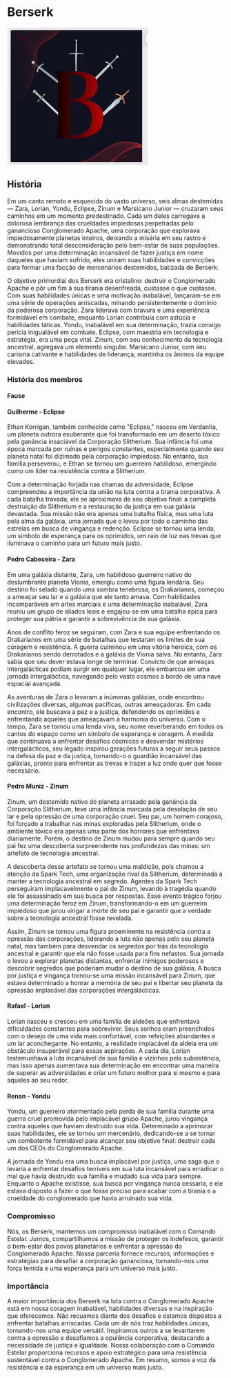 # Berserk

![Image title](assets/brasao.png)

## História 
Em um canto remoto e esquecido do vasto universo, seis almas destemidas — Zara, Lorian, Yondu, Eclipse, Zinum e Marsicano Junior — cruzaram seus caminhos em um momento predestinado. Cada um deles carregava a dolorosa lembrança das crueldades impiedosas perpetradas pelo ganancioso Conglomerado Apache, uma corporação que explorava impiedosamente planetas inteiros, deixando a miséria em seu rastro e demonstrando total desconsideração pelo bem-estar de suas populações. Movidos por uma determinação incansável de fazer justiça em nome daqueles que haviam sofrido, eles uniram suas habilidades e convicções para formar uma facção de mercenários destemidos, batizada de Berserk.

O objetivo primordial dos Berserk era cristalino: destruir o Conglomerado Apache e pôr um fim à sua tirania desenfreada, custasse o que custasse. Com suas habilidades únicas e uma motivação inabalável, lançaram-se em uma série de operações arriscadas, minando persistentemente o domínio da poderosa corporação. Zara liderava com bravura e uma experiência formidável em combate, enquanto Lorian contribuía com astúcia e habilidades táticas. Yondu, inabalável em sua determinação, trazia consigo perícia inigualável em combate. Eclipse, com maestria em tecnologia e estratégia, era uma peça vital. Zinum, com seu conhecimento da tecnologia ancestral, agregava um elemento singular. Marsicano Junior, com seu carisma cativante e habilidades de liderança, mantinha os ânimos da equipe elevados.

### História dos membros 

#### Fause

#### Guilherme - Eclipse

Ethan Korrigan, também conhecido como "Eclipse," nasceu em Verdantia, um planeta outrora exuberante que foi transformado em um deserto tóxico pela ganância insaciável da Corporação Slitherium. Sua infância foi uma época marcada por ruínas e perigos constantes, especialmente quando seu planeta natal foi dizimado pela corporação impiedosa. No entanto, sua família perseverou, e Ethan se tornou um guerreiro habilidoso, emergindo como um líder na resistência contra a Slitherium.

Com a determinação forjada nas chamas da adversidade, Eclipse compreendeu a importância da união na luta contra a tirania corporativa. A cada batalha travada, ele se aproximava de seu objetivo final: a completa destruição da Slitherium e a restauração da justiça em sua galáxia devastada. Sua missão não era apenas uma batalha física, mas uma luta pela alma da galáxia, uma jornada que o levou por todo o caminho das estrelas em busca de vingança e redenção. Eclipse se tornou uma lenda, um símbolo de esperança para os oprimidos, um raio de luz nas trevas que iluminava o caminho para um futuro mais justo.

#### Pedro Cabeceira - Zara
Em uma galáxia distante, Zara, um habilidoso guerreiro nativo do deslumbrante planeta Vionia, emergiu como uma figura lendária. Seu destino foi selado quando uma sombra tenebrosa, os Drakarianos, começou a ameaçar seu lar e a galáxia que ele tanto amava. Com habilidades incomparáveis em artes marciais e uma determinação inabalável, Zara reuniu um grupo de aliados leais e engajou-se em uma batalha épica para proteger sua pátria e garantir a sobrevivência de sua galáxia.

Anos de conflito feroz se seguiram, com Zara e sua equipe enfrentando os Drakarianos em uma série de batalhas que testaram os limites de sua coragem e resistência. A guerra culminou em uma vitória heroica, com os Drakarianos sendo derrotados e a galáxia de Vionia salva. No entanto, Zara sabia que seu dever estava longe de terminar. Convicto de que ameaças intergalácticas podiam surgir em qualquer lugar, ele embarcou em uma jornada intergaláctica, navegando pelo vasto cosmos a bordo de uma nave espacial avançada.

As aventuras de Zara o levaram a inúmeras galáxias, onde encontrou civilizações diversas, algumas pacíficas, outras ameaçadoras. Em cada encontro, ele buscava a paz e a justiça, defendendo os oprimidos e enfrentando aqueles que ameaçavam a harmonia do universo. Com o tempo, Zara se tornou uma lenda viva, seu nome reverberando em todos os cantos do espaço como um símbolo de esperança e coragem. À medida que continuava a enfrentar desafios cósmicos e desvendar mistérios intergalácticos, seu legado inspirou gerações futuras a seguir seus passos na defesa da paz e da justiça, tornando-o o guardião incansável das galáxias, pronto para enfrentar as trevas e trazer a luz onde quer que fosse necessário.

#### Pedro Muniz - Zinum
Zinum, um destemido nativo do planeta arrasado pela ganância da Corporação Slitherium, teve uma infância marcada pela desolação de seu lar e pela opressão de uma corporação cruel. Seu pai, um homem corajoso, foi forçado a trabalhar nas minas exploradas pela Slitherium, onde o ambiente tóxico era apenas uma parte dos horrores que enfrentava diariamente. Porém, o destino de Zinum mudou para sempre quando seu pai fez uma descoberta surpreendente nas profundezas das minas: um artefato de tecnologia ancestral.

A descoberta desse artefato se tornou uma maldição, pois chamou a atenção da Spark Tech, uma organização rival da Slitherium, determinada a manter a tecnologia ancestral em segredo. Agentes da Spark Tech perseguiram implacavelmente o pai de Zinum, levando à tragédia quando ele foi assassinado em sua busca por respostas. Esse evento trágico forjou uma determinação feroz em Zinum, transformando-o em um guerreiro impiedoso que jurou vingar a morte de seu pai e garantir que a verdade sobre a tecnologia ancestral fosse revelada.

Assim, Zinum se tornou uma figura proeminente na resistência contra a opressão das corporações, liderando a luta não apenas pelo seu planeta natal, mas também para desvendar os segredos por trás da tecnologia ancestral e garantir que ela não fosse usada para fins nefastos. Sua jornada o levou a explorar planetas distantes, enfrentar inimigos poderosos e descobrir segredos que poderiam mudar o destino de sua galáxia. A busca por justiça e vingança tornou-se uma missão incansável para Zinum, que estava determinado a honrar a memória de seu pai e libertar seu planeta da opressão implacável das corporações intergalácticas.

#### Rafael - Lorian

Lorian nasceu e cresceu em uma família de aldeões que enfrentava dificuldades constantes para sobreviver. Seus sonhos eram preenchidos com o desejo de uma vida mais confortável, com refeições abundantes e um lar aconchegante. No entanto, a realidade implacável da aldeia era um obstáculo insuperável para essas aspirações. A cada dia, Lorian testemunhava a luta incansável de sua família e vizinhos pela subsistência, mas isso apenas aumentava sua determinação em encontrar uma maneira de superar as adversidades e criar um futuro melhor para si mesmo e para aqueles ao seu redor.

#### Renan - Yondu

Yondu, um guerreiro atormentado pela perda de sua família durante uma guerra cruel promovida pelo implacável grupo Apache, jurou vingança contra aqueles que haviam destruído sua vida. Determinado a aprimorar suas habilidades, ele se tornou um mercenário, dedicando-se a se tornar um combatente formidável para alcançar seu objetivo final: destruir cada um dos CEOs do Conglomerado Apache.

A jornada de Yondu era uma busca implacável por justiça, uma saga que o levaria a enfrentar desafios terríveis em sua luta incansável para erradicar o mal que havia destruído sua família e mudado sua vida para sempre. Enquanto o Apache existisse, sua busca por vingança nunca cessaria, e ele estava disposto a fazer o que fosse preciso para acabar com a tirania e a crueldade do conglomerado que havia arruinado sua vida.

### Compromisso 

Nós, os Berserk, mantemos um compromisso inabalável com o Comando Estelar. Juntos, compartilhamos a missão de proteger os indefesos, garantir o bem-estar dos povos planetários e enfrentar a opressão do Conglomerado Apache. Nossa parceria fornece recursos, informações e estratégias para desafiar a corporação gananciosa, tornando-nos uma força temida e uma esperança para um universo mais justo.

### Importância 

A maior importância dos Berserk na luta contra o Conglomerado Apache está em nossa coragem inabalável, habilidades diversas e na inspiração que oferecemos. Não recuamos diante dos desafios e estamos dispostos a enfrentar batalhas arriscadas. Cada um de nós traz habilidades únicas, tornando-nos uma equipe versátil. Inspiramos outros a se levantarem contra a opressão e desafiamos a opulência corporativa, destacando a necessidade de justiça e igualdade. Nossa colaboração com o Comando Estelar proporciona recursos e apoio estratégico para uma resistência sustentável contra o Conglomerado Apache. Em resumo, somos a voz da resistência e da esperança em um universo mais justo.

